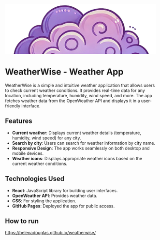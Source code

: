 ![logo](src/assets/icon.png)
# WeatherWise - Weather App

WeatherWise is a simple and intuitive weather application that allows users to check current weather conditions. It provides real-time data for any location, including temperature, humidity, wind speed, and more. The app fetches weather data from the OpenWeather API and displays it in a user-friendly interface.

## Features

- **Current weather**: Displays current weather details (temperature, humidity, wind speed) for any city.
- **Search by city**: Users can search for weather information by city name.
- **Responsive Design**: The app works seamlessly on both desktop and mobile devices.
- **Weather icons**: Displays appropriate weather icons based on the current weather conditions.

## Technologies Used

- **React**: JavaScript library for building user interfaces.
- **OpenWeather API**: Provides weather data.
- **CSS**: For styling the application.
- **GitHub Pages**: Deployed the app for public access.

## How to run
https://helenadouglas.github.io/weatherwise/
